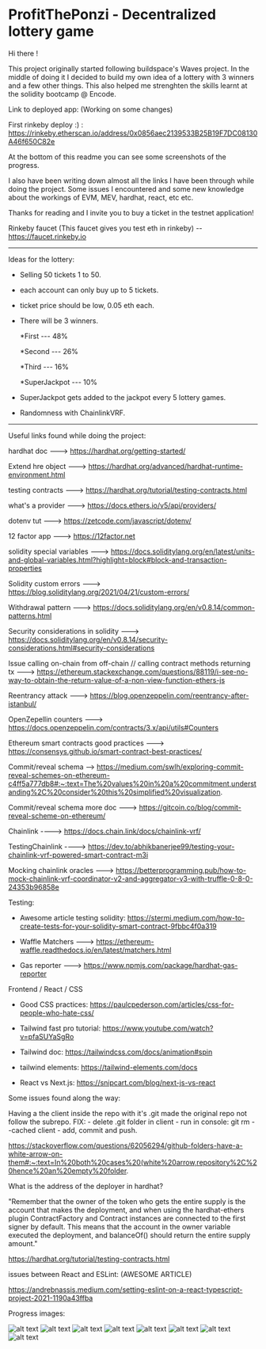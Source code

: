 # ProfitThePonzi - Decentralized lottery game

Hi there !

This project originally started following buildspace's Waves project. In the middle of doing it I decided to build my own idea of a lottery with 3 winners and a few other things. This also helped me strenghten the skills learnt at the solidity bootcamp @ Encode.

Link to deployed app: (Working on some changes)

First rinkeby deploy :) : https://rinkeby.etherscan.io/address/0x0856aec2139533B25B19F7DC08130A46f650C82e

At the bottom of this readme you can see some screenshots of the progress.

I also have been writing down almost all the links I have been through while doing the project. Some issues I encountered and some new knowledge about the workings of EVM, MEV, hardhat, react, etc etc.

Thanks for reading and I invite you to buy a ticket in the testnet application!

Rinkeby faucet (This faucet gives you test eth in rinkeby) -- https://faucet.rinkeby.io

---
Ideas for the lottery:

- Selling 50 tickets 1 to 50.
- each account can only buy up to 5 tickets.
- ticket price should be low, 0.05 eth each.
- There will be 3 winners.

    *First --- 48%
    
    *Second --- 26%
    
    *Third --- 16%
    
    *SuperJackpot --- 10%
    
- SuperJackpot gets added to the jackpot every 5 lottery games.
- Randomness with ChainlinkVRF.
---

Useful links found while doing the project:

hardhat doc ---> https://hardhat.org/getting-started/

Extend hre object ---> https://hardhat.org/advanced/hardhat-runtime-environment.html

testing contracts ---> https://hardhat.org/tutorial/testing-contracts.html


what's a provider ---> https://docs.ethers.io/v5/api/providers/

dotenv tut ---> https://zetcode.com/javascript/dotenv/

12 factor app ---> https://12factor.net


solidity special variables ---> https://docs.soliditylang.org/en/latest/units-and-global-variables.html?highlight=block#block-and-transaction-properties

Solidity custom errors ---> https://blog.soliditylang.org/2021/04/21/custom-errors/

Withdrawal pattern ---> https://docs.soliditylang.org/en/v0.8.14/common-patterns.html

Security considerations in solidity ---> https://docs.soliditylang.org/en/v0.8.14/security-considerations.html#security-considerations

Issue calling on-chain from off-chain // calling contract methods returning tx ---> https://ethereum.stackexchange.com/questions/88119/i-see-no-way-to-obtain-the-return-value-of-a-non-view-function-ethers-js

Reentrancy attack ---> https://blog.openzeppelin.com/reentrancy-after-istanbul/

OpenZepellin counters ---> https://docs.openzeppelin.com/contracts/3.x/api/utils#Counters

Ethereum smart contracts good practices ---> https://consensys.github.io/smart-contract-best-practices/

Commit/reveal schema --> https://medium.com/swlh/exploring-commit-reveal-schemes-on-ethereum-c4ff5a777db8#:~:text=The%20values%20in%20a%20commitment,understanding%2C%20consider%20this%20simplified%20visualization.

Commit/reveal schema more doc ---> https://gitcoin.co/blog/commit-reveal-scheme-on-ethereum/

Chainlink ----> https://docs.chain.link/docs/chainlink-vrf/

TestingChainlink ----> https://dev.to/abhikbanerjee99/testing-your-chainlink-vrf-powered-smart-contract-m3i

Mocking chainlink oracles ---> https://betterprogramming.pub/how-to-mock-chainlink-vrf-coordinator-v2-and-aggregator-v3-with-truffle-0-8-0-24353b96858e

Testing:

- Awesome article testing solidity: https://stermi.medium.com/how-to-create-tests-for-your-solidity-smart-contract-9fbbc4f0a319

- Waffle Matchers ---> https://ethereum-waffle.readthedocs.io/en/latest/matchers.html

- Gas reporter ---> https://www.npmjs.com/package/hardhat-gas-reporter

Frontend / React / CSS

- Good CSS practices: https://paulcpederson.com/articles/css-for-people-who-hate-css/

- Tailwind fast pro tutorial: https://www.youtube.com/watch?v=pfaSUYaSgRo

- Tailwind doc: https://tailwindcss.com/docs/animation#spin

- tailwind elements: https://tailwind-elements.com/docs

- React vs Next.js: https://snipcart.com/blog/next-js-vs-react


Some issues found along the way: 

Having a the client inside the repo with it's .git made the original repo not follow the subrepo.
FIX:
    - delete .git folder in client
    - run in console:  git rm --cached client
    - add, commit and push.
    
https://stackoverflow.com/questions/62056294/github-folders-have-a-white-arrow-on-them#:~:text=In%20both%20cases%20(white%20arrow,repository%2C%20hence%20an%20empty%20folder.

What is the address of the deployer in hardhat?

"Remember that the owner of the token who gets the entire supply is the account that makes the deployment, and when using the hardhat-ethers plugin ContractFactory and Contract instances are connected to the first signer by default. This means that the account in the owner variable executed the deployment, and balanceOf() should return the entire supply amount."

https://hardhat.org/tutorial/testing-contracts.html

issues between React and ESLint: (AWESOME ARTICLE)

https://andrebnassis.medium.com/setting-eslint-on-a-react-typescript-project-2021-1190a43ffba



Progress images:

![alt text](https://github.com/fede2442/buildspaceWavesProject/blob/main/evm/ScreenShots/1.JPG)
![alt text](https://github.com/fede2442/buildspaceWavesProject/blob/main/evm/ScreenShots/2.JPG)
![alt text](https://github.com/fede2442/buildspaceWavesProject/blob/main/evm/ScreenShots/3.JPG)
![alt text](https://github.com/fede2442/buildspaceWavesProject/blob/main/evm/ScreenShots/4.JPG)
![alt text](https://github.com/fede2442/buildspaceWavesProject/blob/main/evm/ScreenShots/5.JPG)
![alt text](https://github.com/fede2442/buildspaceWavesProject/blob/main/evm/ScreenShots/6.JPG)
![alt text](https://github.com/fede2442/buildspaceWavesProject/blob/main/evm/ScreenShots/7.JPG)
![alt text](https://github.com/fede2442/buildspaceWavesProject/blob/main/evm/ScreenShots/8.JPG)
